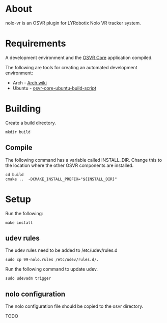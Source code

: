 # About 
nolo-vr is an OSVR plugin for LYRobotix Nolo VR tracker system.

# Requirements
A development environment and the [OSVR Core](https://github.com/OSVR/OSVR-Core) application compiled.

The following are tools for creating an automated development environment:
* Arch - [Arch wiki](https://wiki.archlinux.org/index.php/Virtual_reality#OSVR)
* Ubuntu - [osvr-core-ubuntu-build-script](https://bitbucket.org/monkygames/osvr-core-ubuntu-build-script)


# Building

Create a build directory.

```
mkdir build
```

## Compile
The following command has a variable called INSTALL_DIR.  Change this to the location where the other OSVR components are installed.

```
cd build
cmake ..  -DCMAKE_INSTALL_PREFIX="${INSTALL_DIR}"
```

# Setup
Run the following:

``` make install ```

## udev rules
The udev rules need to be added to /etc/udev/rules.d

``` sudo cp 99-nolo.rules /etc/udev/rules.d/.  ```

Run the following command to update udev.

``` sudo udevadm trigger ```

## nolo configuration
The nolo configuration file should be copied to the osvr directory.

TODO
